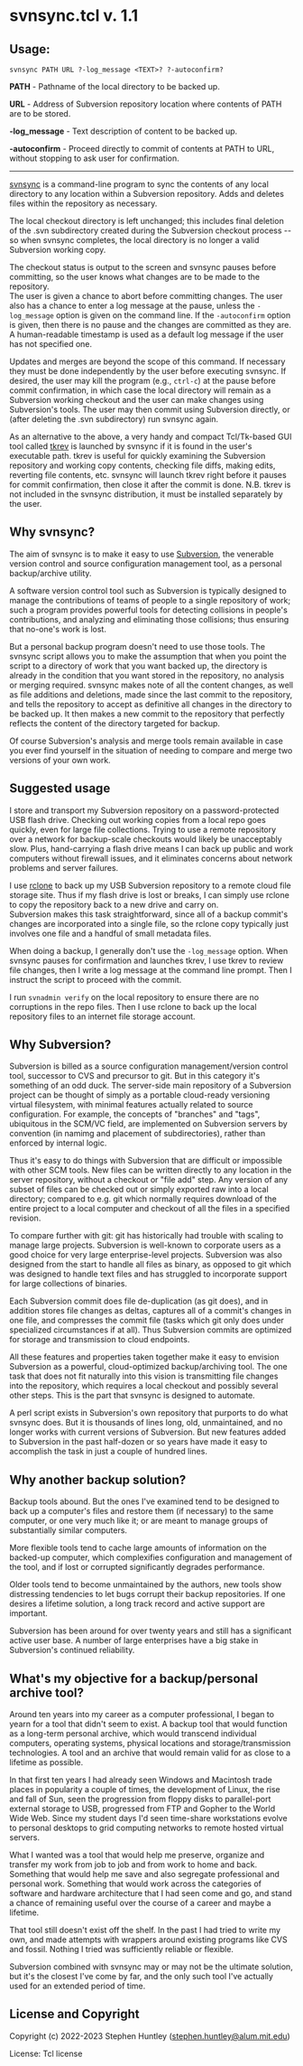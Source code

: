 # svnsync.tcl v. 1.1

## Usage:

    svnsync PATH URL ?-log_message <TEXT>? ?-autoconfirm?

**PATH** - Pathname of the local directory to be backed up.

**URL**  - Address of Subversion repository location where contents of PATH are
           to be stored.
           
**-log_message** - Text description of content to be backed up.

**-autoconfirm** - Proceed directly to commit of contents at PATH to URL,
                   without stopping to ask user for confirmation.

-----

[svnsync](https://github.com/tcllab/svnsync) is a command-line program to sync 
the contents of any local directory to any location within a Subversion 
repository.  Adds and deletes files within the repository as necessary.

The local checkout directory is left unchanged; this includes final deletion of
the .svn subdirectory created during the Subversion checkout process -- so when 
svnsync completes, the local directory is no longer a valid Subversion working 
copy.

The checkout status is output to the screen and svnsync pauses before 
committing, so the user knows what changes are to be made to the repository.  
The user is given a chance to abort before committing changes.  The user also 
has a chance to enter a log message at the pause, unless the `-log_message` 
option is given on the command line.  If the `-autoconfirm` option is given, 
then there is no pause and the changes are committed as they are.  A 
human-readable timestamp is used as a default log message if the user has not 
specified one.

Updates and merges are beyond the scope of this command.  If necessary they
must be done independently by the user before executing svnsync.  If desired,
the user may kill the program (e.g., `ctrl-c`) at the pause before commit
confirmation, in which case the local directory will remain as a Subversion
working checkout and the user can make changes using Subversion's tools.  The
user may then commit using Subversion directly, or (after deleting the .svn 
subdirectory) run svnsync again.

As an alternative to the above, a very handy and compact Tcl/Tk-based GUI tool 
called [tkrev](https://sourceforge.net/projects/tkcvs/) is launched by svnsync 
if it is found in the user's executable path.  tkrev is useful for quickly 
examining the Subversion repository and working copy contents, checking file 
diffs, making edits, reverting file contents, etc.  svnsync will launch tkrev 
right before it pauses for commit confirmation, then close it after the commit 
is done.  N.B. tkrev is not included in the svnsync distribution, it must be 
installed separately by the user.

## Why svnsync?

The aim of svnsync is to make it easy to use 
[Subversion](https://subversion.apache.org), the venerable version control and 
source configuration management tool, as a personal backup/archive utility.

A software version control tool such as Subversion is typically designed to 
manage the contributions of teams of people to a single repository of work; 
such a program provides powerful tools for detecting collisions in people's 
contributions, and analyzing and eliminating those collisions; thus ensuring 
that no-one's work is lost.

But a personal backup program doesn't need to use those tools.  The svnsync 
script allows you to make the assumption that when you point the script to a 
directory of work that you want backed up, the directory is already in the 
condition that you want stored in the repository, no analysis or merging 
required.  svnsync makes note of all the content changes, as well as file 
additions and deletions, made since the last commit to the repository, and 
tells the repository to accept as definitive all changes in the directory to be 
backed up. It then makes a new commit to the repository that perfectly reflects 
the content of the directory targeted for backup.

Of course Subversion's analysis and merge tools remain available in case you 
ever find yourself in the situation of needing to compare and merge two 
versions of your own work.

## Suggested usage

I store and transport my Subversion repository on a password-protected USB 
flash drive.  Checking out working copies from a local repo goes quickly, even 
for large file collections.  Trying to use a remote repository over a network 
for backup-scale checkouts would likely be unacceptably slow.  Plus, 
hand-carrying a flash drive means I can back up public and work computers 
without firewall issues, and it eliminates concerns about network problems and 
server failures.

I use [rclone](https://rclone.org/) to back up my USB Subversion repository to 
a remote cloud file storage site.  Thus if my flash drive is lost or breaks, I 
can simply use rclone to copy the repository back to a new drive and carry on.  
Subversion makes this task straightforward, since all of a backup commit's 
changes are incorporated into a single file, so the rclone copy typically just 
involves one file and a handful of small metadata files.

When doing a backup, I generally don't use the `-log_message` option.  When 
svnsync pauses for confirmation and launches tkrev, I use tkrev to review file 
changes, then I write a log message at the command line prompt.  Then I 
instruct the script to proceed with the commit.

I run `svnadmin verify` on the local repository to ensure there are no 
corruptions in the repo files.  Then I use rclone to back up the local 
repository files to an internet file storage account.

## Why Subversion?

Subversion is billed as a source configuration management/version control tool, 
successor to CVS and precursor to git.  But in this category it's something of 
an odd duck.  The server-side main repository of a Subversion project can be 
thought of simply as a portable cloud-ready versioning virtual filesystem, with 
minimal features actually related to source configuration.  For example, the 
concepts of "branches" and "tags", ubiquitous in the SCM/VC field, are 
implemented on Subversion servers by convention (in namimg and placement of 
subdirectories), rather than enforced by internal logic.

Thus it's easy to do things with Subversion that are difficult or impossible 
with other SCM tools.  New files can be written directly to any location in the 
server repository, without a checkout or "file add" step.  Any version of any 
subset of files can be checked out or simply exported raw into a local 
directory; compared to e.g. git which normally requires download of the entire 
project to a local computer and checkout of all the files in a specified 
revision.

To compare further with git: git has historically had trouble with scaling to 
manage large projects.  Subversion is well-known to corporate users as a good 
choice for very large enterprise-level projects.  Subversion was also designed 
from the start to handle all files as binary, as opposed to git which was 
designed to handle text files and has struggled to incorporate support for 
large collections of binaries.

Each Subversion commit does file de-duplication (as git does), and in addition 
stores file changes as deltas, captures all of a commit's changes in one file, 
and compresses the commit file (tasks which git only does under specialized 
circumstances if at all).  Thus Subversion commits are optimized for storage 
and transmission to cloud endpoints.

All these features and properties taken together make it easy to envision 
Subversion as a powerful, cloud-optimized backup/archiving tool.  The one task 
that does not fit naturally into this vision is transmitting file changes into 
the repository, which requires a local checkout and possibly several other 
steps. This is the part that svnsync is designed to automate.

A perl script exists in Subversion's own repository that purports to do what 
svnsync does.  But it is thousands of lines long, old, unmaintained, and no 
longer works with current versions of Subversion.  But new features added to 
Subversion in the past half-dozen or so years have made it easy to accomplish 
the task in just a couple of hundred lines.

## Why another backup solution?

Backup tools abound.  But the ones I've examined tend to be designed to back up 
a computer's files and restore them (if necessary) to the same computer, or one 
very much like it; or are meant to manage groups of substantially similar 
computers.

More flexible tools tend to cache large amounts of information on the backed-up 
computer, which complexifies configuration and management of the tool, and if 
lost or corrupted significantly degrades performance.

Older tools tend to become unmaintained by the authors, new tools show 
distressing tendencies to let bugs corrupt their backup repositories.  If one 
desires a lifetime solution, a long track record and active support are 
important.

Subversion has been around for over twenty years and still has a significant 
active user base.  A number of large enterprises have a big stake in 
Subversion's continued reliability.

## What's my objective for a backup/personal archive tool?

Around ten years into my career as a computer professional, I began to yearn 
for a tool that didn't seem to exist.  A backup tool that would function as a 
long-term personal archive, which would transcend individual computers, 
operating systems, physical locations and storage/transmission technologies.  A 
tool and an archive that would remain valid for as close to a lifetime as 
possible.

In that first ten years I had already seen Windows and Macintosh trade places 
in popularity a couple of times, the development of Linux, the rise and fall of 
Sun, seen the progression from floppy disks to parallel-port external storage 
to USB, progressed from FTP and Gopher to the World Wide Web.  Since my student 
days I'd seen time-share workstations evolve to personal desktops to grid 
computing networks to remote hosted virtual servers.

What I wanted was a tool that would help me preserve, organize and transfer my 
work from job to job and from work to home and back.  Something that would help 
me save and also segregate professional and personal work.  Something that 
would work across the categories of software and hardware architecture that I 
had seen come and go, and stand a chance of remaining useful over the course of 
a career and maybe a lifetime.

That tool still doesn't exist off the shelf.  In the past I had tried to write 
my own, and made attempts with wrappers around existing programs like CVS and 
fossil.  Nothing I tried was sufficiently reliable or flexible.

Subversion combined with svnsync may or may not be the ultimate solution, but 
it's the closest I've come by far, and the only such tool I've actually used 
for an extended period of time.

## License and Copyright

Copyright (c) 2022-2023 Stephen Huntley (stephen.huntley@alum.mit.edu)

License: Tcl license

